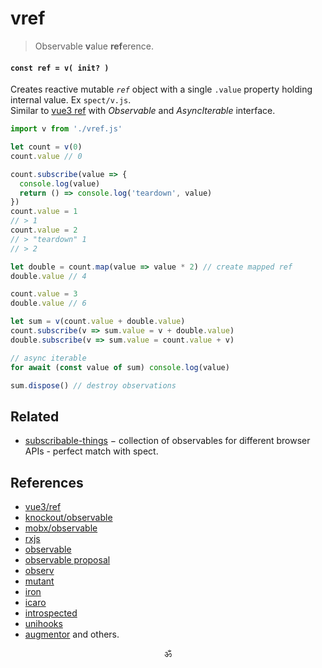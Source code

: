 # vref

> Observable <strong>v</strong>alue <strong>ref</strong>erence.

#### `const ref = v( init? )`

Creates reactive mutable _`ref`_ object with a single `.value` property holding internal value. Ex `spect/v.js`. <br/>
Similar to [vue3 ref](https://v3.vuejs.org/api/refs-api.html#ref) with _Observable_ and _AsyncIterable_ interface.

```js
import v from './vref.js'

let count = v(0)
count.value // 0

count.subscribe(value => {
  console.log(value)
  return () => console.log('teardown', value)
})
count.value = 1
// > 1
count.value = 2
// > "teardown" 1
// > 2

let double = count.map(value => value * 2) // create mapped ref
double.value // 4

count.value = 3
double.value // 6

let sum = v(count.value + double.value)
count.subscribe(v => sum.value = v + double.value)
double.subscribe(v => sum.value = count.value + v)

// async iterable
for await (const value of sum) console.log(value)

sum.dispose() // destroy observations
```

## Related

* [subscribable-things](https://github.com/chrisguttandin/subscribable-things) − collection of observables for different browser APIs - perfect match with spect.

## References

* [vue3/ref](https://v3.vuejs.org/api/refs-api.html)
* [knockout/observable](https://github.com/knockout/tko/issues/22)
* [mobx/observable](https://mobx.js.org/api.html)
* [rxjs](https://ghub.io/rxjs)
* [observable](https://ghub.io/observable)
* [observable proposal](https://github.com/tc39/proposal-observable)
* [observ](https://ghub.io/observ)
* [mutant](https://ghub.io/mutant)
* [iron](https://github.com/ironjs/iron)
* [icaro](https://ghub.io/icaro)
* [introspected](https://ghub.io/introspected)
* [unihooks](https://ghub.io/unihooks)
* [augmentor](https://ghub.io/augmentor) and others.

<p align="center">ॐ</p>
